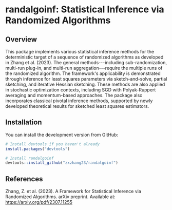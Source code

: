 # randalgoinf: Statistical Inference via Randomized Algorithms

## Overview

This package implements various statistical inference methods for the deterministic target of a sequence of randomized algorithms as developed in Zhang et al. (2023). The general methods---including sub-randomization, multi-run plug-in, and multi-run aggregation---require the multiple runs of the randomized algorithm. The framework's applicability is demonstrated through inference for least squares parameters via sketch-and-solve, partial sketching, and iterative Hessian sketching. These methods are also applied in stochastic optimization contexts, including SGD with Polyak-Ruppert averaging and momentum-based approaches. The package also incorporates classical pivotal inference methods, supported by newly developed theoretical results for sketched least squares estimators.

## Installation

You can install the development version from GitHub:

```r
# Install devtools if you haven't already
install.packages("devtools")

# Install randalgoinf
devtools::install_github("zxzhang23/randalgoinf")
```

## References

Zhang, Z. et al. (2023). A Framework for Statistical Inference via Randomized Algorithms. arXiv preprint. Available at: https://arxiv.org/pdf/2307.11255

